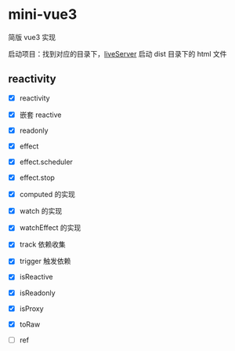 # mini-vue3

简版 vue3 实现

启动项目：找到对应的目录下，[liveServer](https://marketplace.visualstudio.com/items?itemName=ritwickdey.LiveServer) 启动 dist 目录下的 html 文件

## reactivity

- [x] reactivity
- [x] 嵌套 reactive
- [x] readonly

- [x] effect
- [x] effect.scheduler
- [x] effect.stop

- [x] computed 的实现
- [x] watch 的实现
- [x] watchEffect 的实现

- [x] track 依赖收集
- [x] trigger 触发依赖

- [x] isReactive
- [x] isReadonly
- [x] isProxy

- [x] toRaw
- [ ] ref
